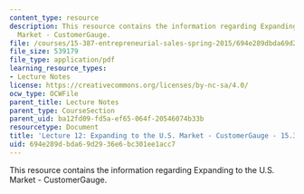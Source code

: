```yaml
---
content_type: resource
description: This resource contains the information regarding Expanding to the U.S.
  Market - CustomerGauge.
file: /courses/15-387-entrepreneurial-sales-spring-2015/694e289dbda69d2936e6bc301ee1acc7_MIT15_387S15_Lecture12.pdf
file_size: 539179
file_type: application/pdf
learning_resource_types:
- Lecture Notes
license: https://creativecommons.org/licenses/by-nc-sa/4.0/
ocw_type: OCWFile
parent_title: Lecture Notes
parent_type: CourseSection
parent_uid: ba12fd09-fd5a-ef65-064f-20546074b33b
resourcetype: Document
title: 'Lecture 12: Expanding to the U.S. Market - CustomerGauge - 15.387 Spring 2015'
uid: 694e289d-bda6-9d29-36e6-bc301ee1acc7
---
```

This resource contains the information regarding Expanding to the U.S. Market - CustomerGauge.
